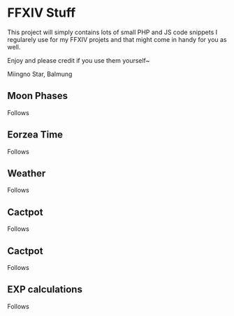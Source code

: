 # FFXIV Stuff

This project will simply contains lots of small PHP and JS code snippets I regularely use for my FFXIV projets and that might come in handy for you as well.

Enjoy and please credit if you use them yourself~

Miingno Star, Balmung

## Moon Phases

Follows

## Eorzea Time

Follows

## Weather

Follows

## Cactpot

Follows

## Cactpot

Follows

## EXP calculations

Follows
